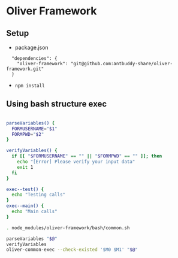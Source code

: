 # Oliver Framework
## Setup
- package.json
```
  "dependencies": {
    "oliver-framework": "git@github.com:antbuddy-share/oliver-framework.git"
  }
```

- `npm install`

## Using bash structure exec

```bash

parseVariables() {
  FORMUSERNAME="$1"
  FORMPWD="$2"
}

verifyVariables() {
  if [[ "$FORMUSERNAME" == "" || "$FORMPWD" == "" ]]; then
    echo "[Error] Please verify your input data"
    exit 1
  fi
}

exec--test() {
  echo "Testing calls"
}
exec--main() {  
  echo "Main calls"
}

. node_modules/oliver-framework/bash/common.sh

parseVariables "$@"
verifyVariables
oliver-common-exec --check-existed '$M0 $M1' "$@"
```
